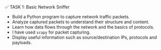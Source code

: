 ✅ TASK 1: Basic Network Sniffer

- Build a Python program to capture network traffic packets.
- Analyze captured packets to understand their structure and content.
- Learn how data flows through the network and the basics of protocols.
- I have used `scapy` for packet capturing.
- Display useful information such as source/destination IPs, protocols and payloads.